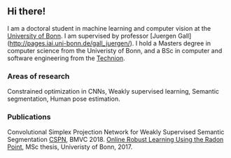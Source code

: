## Hi there! 
I am a doctoral student in machine learning and computer vision at the [University of Bonn](https://www.uni-bonn.de/). I am supervised by professor [Juergen Gall] (http://pages.iai.uni-bonn.de/gall_juergen/). I hold a Masters degree in computer science from the Univeristy of Bonn, and a BSc in computer and software engineering from the [Technion](https://www.technion.ac.il/en). 


### Areas of research
Constrained optimization in CNNs, Weakly supervised learning, Semantic segmentation, Human pose estimation.  

### Publications
  Convolutional Simplex Projection Network for Weakly Supervised Semantic Segmentation [CSPN](https://arxiv.org/abs/1807.09169), BMVC 2018.
  [Online Robust Learning Using the Radon Point](https://1drv.ms/b/s!AkaKZSdGrfMlhDqSE09J1j47DkX9), MSc thesis, Univeristy of Bonn, 2017. 



